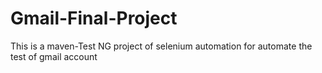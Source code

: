 # Gmail-Final-Project
This is a maven-Test NG project of selenium automation for automate the test of gmail account

